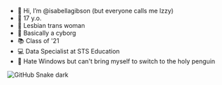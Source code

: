 - 👋 Hi, I’m @isabellagibson (but everyone calls me Izzy)
- 👩 17 y.o.
- ️‍🌈 Lesbian trans woman
- 🤖 Basically a cyborg
- 📚 Class of '21
- 💻 Data Specialist at STS Education
- 🐧 Hate Windows but can't bring myself to switch to the holy penguin

![GitHub Snake dark](github-snake-dark.svg#gh-dark-mode-only)
